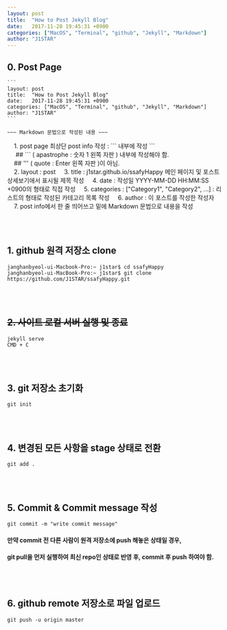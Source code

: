 ```yaml
---
layout: post
title:  "How to Post Jekyll Blog"
date:   2017-11-28 19:45:31 +0900
categories: ["MacOS", "Terminal", "github", "Jekyll", "Markdown"]
author: "J1STAR"
---
```




## 0. Post Page

```
​```
layout: post
title:  "How to Post Jekyll Blog"
date:   2017-11-28 19:45:31 +0900
categories: ["MacOS", "Terminal", "github", "Jekyll", "Markdown"]
author: "J1STAR"
​```

~~~ Markdown 문법으로 작성된 내용 ~~~
```

&nbsp;&nbsp;&nbsp;&nbsp;1. post page 최상단 post info 작성 : \`\`\` 내부에 작성 \`\`\`<br>
&nbsp;&nbsp;&nbsp;&nbsp; ## \`\`\` ( apastrophe : 숫자 1 왼쪽 자판 ) 내부에 작성해야 함.<br>
&nbsp;&nbsp;&nbsp;&nbsp;## ''' ( quote : Enter 왼쪽 자판 )이 아님.<br>
&nbsp;&nbsp;&nbsp;&nbsp;2. layout : post
&nbsp;&nbsp;&nbsp;&nbsp;3. title : j1star.github.io/ssafyHappy 메인 페이지 및 포스트 상세보기에서 표시될 제목 작성
&nbsp;&nbsp;&nbsp;&nbsp;4. date : 작성일 YYYY-MM-DD HH:MM:SS +0900의 형태로 직접 작성
&nbsp;&nbsp;&nbsp;&nbsp;5. categories : ["Category1", "Category2", ...] : 리스트의 형태로 작성된 카테고리 목록 작성
&nbsp;&nbsp;&nbsp;&nbsp;6. author : 이 포스트를 작성한 작성자
&nbsp;&nbsp;&nbsp;&nbsp;7. post info에서 한 줄 띄어쓰고 밑에 Markdown 문법으로 내용을 작성

<br><br>

## 1. github 원격 저장소 clone

```
janghanbyeol-ui-Macbook-Pro:~ j1star$ cd ssafyHappy
janghanbyeol-ui-MacBook-Pro:~ j1star$ git clone https://github.com/J1STAR/ssafyHappy.git
```

<br><br>

## ~~2. 사이트 로컬 서버 실행 및 종료~~
```
jekyll serve
CMD + C
```

<br><br>


## 3. git 저장소 초기화
```
git init
```

<br><br>


## 4. 변경된 모든 사항을 stage 상태로 전환
```
git add .
```

<br><br>


## 5. Commit & Commit message 작성
```
git commit -m "write commit message"
```

#### 만약 commit 전 다른 사람이 원격 저장소에 push 해놓은 상태일 경우, 
#### git pull을 먼저 실행하여 최신 repo인 상태로 반영 후, commit 후 push 하여야 함.

<br><br>


## 6. github remote 저장소로 파일 업로드
```
git push -u origin master
```

<br><br>

